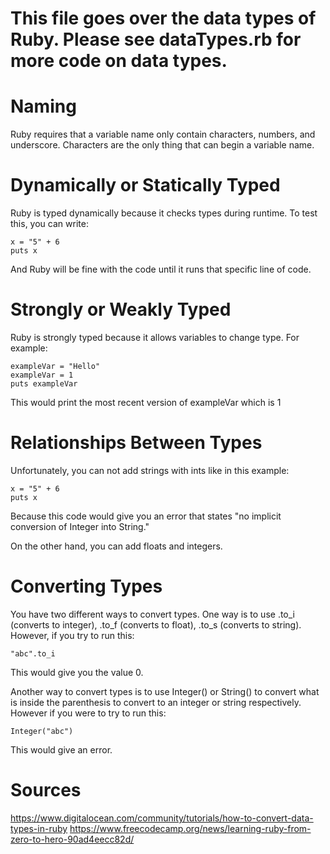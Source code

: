 # This file goes over the data types of Ruby. Please see dataTypes.rb for more code on data types.

# Naming
Ruby requires that a variable name only contain characters, numbers, and underscore. Characters are the only thing that can begin a variable name.

# Dynamically or Statically Typed
Ruby is typed dynamically because it checks types during runtime. To test this, you can write:

```
x = "5" + 6
puts x
```
And Ruby will be fine with the code until it runs that specific line of code.

# Strongly or Weakly Typed
Ruby is strongly typed because it allows variables to change type. For example:

```
exampleVar = "Hello"
exampleVar = 1
puts exampleVar
```
This would print the most recent version of exampleVar which is 1

# Relationships Between Types
Unfortunately, you can not add strings with ints like in this example:

```
x = "5" + 6
puts x
```
Because this code would give you an error that states "no implicit conversion of Integer into String."

On the other hand, you can add floats and integers.

# Converting Types
You have two different ways to convert types. One way is to use .to_i (converts to integer), .to_f (converts to float), .to_s (converts to string). However, if you try to run this:

```
"abc".to_i
```
This would give you the value 0.

Another way to convert types is to use Integer() or String() to convert what is inside the parenthesis to convert to an integer or string respectively. However if you were to try to run this:

```
Integer("abc")
```
This would give an error.

# Sources
https://www.digitalocean.com/community/tutorials/how-to-convert-data-types-in-ruby
https://www.freecodecamp.org/news/learning-ruby-from-zero-to-hero-90ad4eecc82d/
